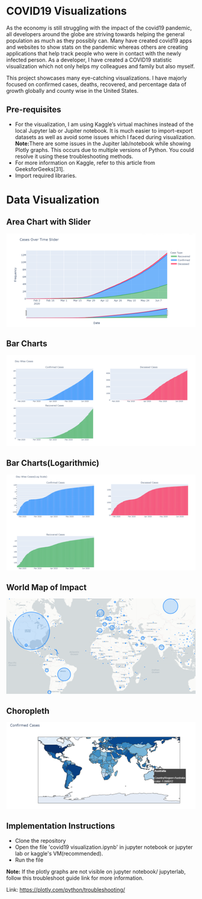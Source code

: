 # COVID19 Visualizations
As the economy is still struggling with the impact of the covid19 pandemic, all developers around the globe are striving towards helping the general population as much as they possibly can. Many have created covid19 apps and websites to show stats on the pandemic whereas others are creating applications that help track people who were in contact with the newly infected person. As a developer, I have created a COVID19 statistic visualization which not only helps my colleagues and family but also myself. 

This project showcases many eye-catching visualizations. I have majorly focused on confirmed cases, deaths, recovered, and percentage data of growth globally and county wise in the United States. 

## Pre-requisites
- For the visualization, I am using Kaggle’s virtual machines instead of the local Jupyter lab or Jupiter notebook. It is much easier to import-export datasets as well as avoid some issues which I faced during visualization.
<b>Note:</b>There are some issues in the Jupiter lab/notebook while showing Plotly graphs. This occurs due to multiple versions of Python. You could resolve it using these troubleshooting methods.
- For more information on Kaggle, refer to this article from GeeksforGeeks[31].
- Import required libraries.

<h1>Data Visualization</h1>
<h2>Area Chart with Slider</h2>

![](./images/cases_over_time.png)

<h2>Bar Charts</h2>

![](./images/day_wise_cases.png)

<h2>Bar Charts(Logarithmic)</h2>

![](./images/day_wise_cases_log.png)

<h2>World Map of Impact</h2>

![](./map/maps.png)

<h2>Choropleth</h2>

![](./choropleth/confirmed_choropleth.png)


## Implementation Instructions
- Clone the repository
- Open the file 'covid19 visualization.ipynb' in jupyter notebook or jupyter lab or kaggle's VM(recommended).
- Run the file

<b>Note:</b> If the plotly graphs are not visible on jupyter notebook/ jupyterlab, follow this troubleshoot guide link for more information. 

Link: https://plotly.com/python/troubleshooting/
